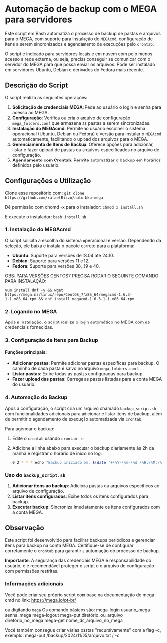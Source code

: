 # Automação de backup com o MEGA para servidores  

Este script em Bash automatiza o processo de backup de pastas e arquivos para o MEGA, com suporte para instalação do `MEGAcmd`, configuração de itens a serem sincronizados e agendamento de execuções pelo `crontab`.

O script é indicado para servidores locais e em nuvem com pelo menos acesso a rede externa, ou seja, precisa conseguir se comunicar com o servidor do MEGA para que possa enviar os arquivos.
Pode ser instalado em servidores Ubuntu, Debian e derivados do Fedora mais recente.

## Descrição do Script

O script realiza as seguintes operações:
1. **Solicitação de credenciais MEGA**: Pede ao usuário o login e senha para acesso ao MEGA.
2. **Configuração**: Verifica ou cria o arquivo de configuração `mega_folders.conf` que armazena as pastas a serem sincronizadas.
3. **Instalação do MEGAcmd**: Permite ao usuário escolher o sistema operacional (Ubuntu, Debian ou Fedora) e versão para instalar o `MEGAcmd` automaticamente, facilitando o upload dos arquivos para o MEGA.
4. **Gerenciamento de Itens de Backup**: Oferece opções para adicionar, listar e fazer upload de pastas ou arquivos especificados no arquivo de configuração.
5. **Agendamento com Crontab**: Permite automatizar o backup em horários definidos pelo usuário.

## Configurações e Utilização

Clone esse repositório com: `git clone https://github.com/rafaelRizzo/auto-bkp-mega`

Dê permissão com chomd -x para o instalador: `chmod x install.sh`

E execute o instalador: `bash install.sh`

### 1. Instalação do MEGAcmd

O script solicita a escolha do sistema operacional e versão. Dependendo da seleção, ele baixa e instala o pacote correto para a plataforma:

- **Ubuntu**: Suporte para versões de 18.04 até 24.10.
- **Debian**: Suporte para versões 11 e 12.
- **Fedora**: Suporte para versões 38, 39 e 40.

OBS: PARA VERSÕES CENTOS7 PRECISA RODAR O SEGUINTE COMANDO PARA INSTALAÇÃO:

`yum install dnf -y && wget https://mega.nz/linux/repo/CentOS_7/x86_64/megacmd-1.6.3-1.1.x86_64.rpm && dnf install megacmd-1.6.3-1.1.x86_64.rpm`

### 2. Logando no MEGA

Após a instalação, o script realiza o login automático no MEGA com as credenciais fornecidas.

### 3. Configuração de Itens para Backup

#### Funções principais:
- **Adicionar pastas**: Permite adicionar pastas específicas para backup. O caminho de cada pasta é salvo no arquivo `mega_folders.conf`.
- **Listar pastas**: Exibe todas as pastas configuradas para backup.
- **Fazer upload das pastas**: Carrega as pastas listadas para a conta MEGA do usuário.

### 4. Automação do Backup

Após a configuração, o script cria um arquivo chamado `backup_script.sh` com funcionalidades adicionais para adicionar e listar itens de backup, além de permitir o agendamento de execução automatizada via `crontab`.

Para agendar o backup:
1. Edite o `crontab` usando `crontab -e`.
2. Adicione a linha abaixo para executar o backup diariamente às 2h da manhã e registrar o horário de início no log:

    ```bash
    0 2 * * * echo "Backup iniciado em: $(date '+\%Y-\%m-\%d \%H:\%M:\%S')" >> /home/rafa/auto-bkp-mega/backup.log && /home/rafa/auto-bkp-mega/backup_script.sh -run >> /home/rafa/auto-bkp-mega/backup.log 2>&1
    ```

### Uso do `backup_script.sh`

1. **Adicionar itens ao backup**: Adiciona pastas ou arquivos específicos ao arquivo de configuração.
2. **Listar itens configurados**: Exibe todos os itens configurados para backup.
3. **Executar backup**: Sincroniza imediatamente os itens configurados com a conta MEGA.

## Observação

Este script foi desenvolvido para facilitar backups periódicos e gerenciar itens para backup na conta MEGA. Certifique-se de configurar corretamente o `crontab` para garantir a automação do processo de backup.

**Importante**: A segurança das credenciais MEGA é responsabilidade do usuário, e é recomendável proteger o script e o arquivo de configuração com permissões restritas.

### Informações adicionais
Você pode criar seu próprio script com base na documentação do mega cmd no link: https://mega.io/pt-br/

ou digitando `mega`
Os comando básicos são:
mega-login usuario_mega senha_mega
mega-logout
mega-put diretório_ou_arquivo diretório_no_mega
mega-get nome_do_arquivo_no_mega

Você também consegue criar várias pastas "recursivamente" com a flag -c, exemplo: mega-put /backup/2024/11/05/arquivo.txt / -c

